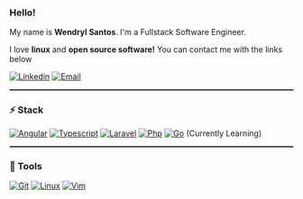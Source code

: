 ### Hello!
My name is **Wendryl Santos**. I'm a Fullstack Software Engineer.

I love **linux** and **open source software!**
You can contact me with the links below

[![Linkedin](https://img.shields.io/badge/-LinkedIn-blue?logo=Linkedin&logoColor=white&link=https://www.linkedin.com/in/wendryl-santos-028248143/)](https://www.linkedin.com/in/wendryl-santos/)
[![Email](https://img.shields.io/badge/-Email-de4343?logo=Gmail&logoColor=white&link=mailto:wendryl10000@gmail.com)](mailto:wendryl10000@gmail.com)

<hr style="border: 1px solid gray"> </hr>

### :zap: Stack
[![Angular](https://img.shields.io/badge/-Angular-c3002f?logo=Angular&logoColor=ffffff)](https://www.angular.io/)
[![Typescript](https://img.shields.io/badge/-Typescript-3178c6?logo=Typescript&logoColor=white)](https://www.typescriptlang.org/)
[![Laravel](https://img.shields.io/badge/-Laravel-ff2d20?logo=laravel&logoColor=white)](https://laravel.com/)
[![Php](https://img.shields.io/badge/-Php-8892bf?logo=Php&logoColor=white)](https://www.php.net/)
[![Go](https://img.shields.io/badge/-Go-ffffff?logo=Go&logoColor=6ad6e3)](https://go.dev/) (Currently Learning) 


<hr style="border: 1px solid gray"> </hr>

### :wrench: Tools
[![Git](https://img.shields.io/badge/-Git-f1361f?logo=Git&logoColor=white&link=https://git-scm.com/)](https://git-scm.com/)
[![Linux](https://img.shields.io/badge/-Debian-c70137?logo=Debian&logoColor=white&link=https://www.debian.org/)](https://www.debian.org/)
[![Vim](https://img.shields.io/badge/-Vim-007f00?logo=Vim&logoColor=white&link=https://www.vim.org/)](https://www.vim.org/)


